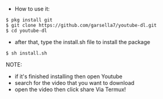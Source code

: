 * How to use it:

```
$ pkg install git
$ git clone https://github.com/garsella7/youtube-dl.git
$ cd youtube-dl
```

* after that, type the install.sh file to install the package
```
$ sh install.sh
```

NOTE:
* if it's finished installing then open Youtube
* search for the video that you want to download
* open the video then click share Via Termux!
